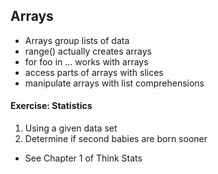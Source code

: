 ## Arrays

* Arrays group lists of data
* range() actually creates arrays
* for foo in ... works with arrays
* access parts of arrays with slices
* manipulate arrays with list comprehensions

#### Exercise: Statistics

1. Using a given data set
1. Determine if second babies are born sooner
  * See Chapter 1 of Think Stats
